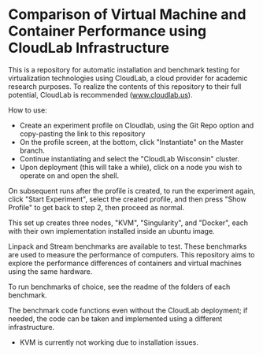 # Comparison of Virtual Machine and Container Performance using CloudLab Infrastructure

This is a repository for automatic installation and benchmark testing for virtualization technologies using CloudLab, a cloud provider for academic research purposes. To realize the contents of this repository to their full potential, CloudLab is recommended (www.cloudlab.us).

How to use:
- Create an experiment profile on Cloudlab, using the Git Repo option and copy-pasting the link to this repository
- On the profile screen, at the bottom, click "Instantiate" on the Master branch.
- Continue instantiating and select the "CloudLab Wisconsin" cluster.
- Upon deployment (this will take a while), click on a node you wish to operate on and open the shell.

On subsequent runs after the profile is created, to run the experiment again, click "Start Experiment", select the created profile, and then press "Show Profile" to get back to step 2, then proceed as normal.

This set up creates three nodes, "KVM", "Singularity", and "Docker", each with their own implementation installed inside an ubuntu image.

Linpack and Stream benchmarks are available to test. These benchmarks are used to measure the performance of computers. This repository aims to explore the performance differences of containers and virtual machines using the same hardware.

To run benchmarks of choice, see the readme of the folders of each benchmark.

The benchmark code functions even without the CloudLab deployment; if needed, the code can be taken and implemented using a different infrastructure.

- KVM is currently not working due to installation issues.
